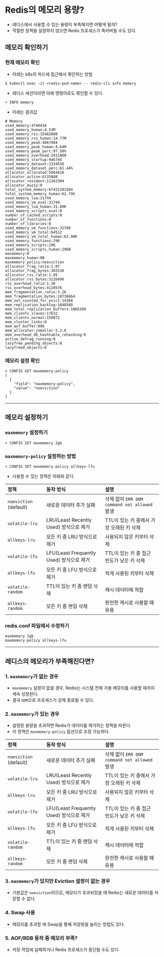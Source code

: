 # Redis의 메모리 용량?

- 레디스에서 사용할 수 있는 용량이 부족해지면 어떻게 될까?
- 적절한 정책을 설정하지 않으면 Redis 프로세스가 죽어버릴 수도 있다.

## 메모리 확인하기

### 현재 메모리 확인

- 아래는 k8s의 파드에 접근해서 확인하는 방법

```shell
$ kubectl exec -it <redis-pod-name> -- redis-cli info memory
```

- 레디스 세션이라면 아래 명령어로도 확인할 수 있다.

```shell
> INFO memory
```

- 아래는 결과값

```shell
# Memory
used_memory:4746416
used_memory_human:4.53M
used_memory_rss:15482880
used_memory_rss_human:14.77M
used_memory_peak:4867984
used_memory_peak_human:4.64M
used_memory_peak_perc:97.50%
used_memory_overhead:2411860
used_memory_startup:946744
used_memory_dataset:2334556
used_memory_dataset_perc:61.44%
allocator_allocated:5664416
allocator_active:6135808
allocator_resident:11362304
allocator_muzzy:0
total_system_memory:67422101504
total_system_memory_human:62.79G
used_memory_lua:31744
used_memory_vm_eval:31744
used_memory_lua_human:31.00K
used_memory_scripts_eval:0
number_of_cached_scripts:0
number_of_functions:0
number_of_libraries:0
used_memory_vm_functions:32768
used_memory_vm_total:64512
used_memory_vm_total_human:63.00K
used_memory_functions:296
used_memory_scripts:296
used_memory_scripts_human:296B
maxmemory:0
maxmemory_human:0B
maxmemory_policy:noeviction
allocator_frag_ratio:1.07
allocator_frag_bytes:365536
allocator_rss_ratio:1.85
allocator_rss_bytes:5226496
rss_overhead_ratio:1.36
rss_overhead_bytes:4120576
mem_fragmentation_ratio:3.26
mem_fragmentation_bytes:10736664
mem_not_counted_for_evict:14368
mem_replication_backlog:1048580
mem_total_replication_buffers:1066208
mem_clients_slaves:17632
mem_clients_normal:150072
mem_cluster_links:0
mem_aof_buffer:896
mem_allocator:jemalloc-5.3.0
mem_overhead_db_hashtable_rehashing:0
active_defrag_running:0
lazyfree_pending_objects:0
lazyfreed_objects:0
```

### 메모리 설정 확인

```shell
> CONFIG GET maxmemory-policy
[
  {
    "field": "maxmemory-policy",
    "value": "noeviction"
  }
]
```

---

## 메모리 설정하기

### `maxmemory` 설정하기

```shell
> CONFIG SET maxmemory 2gb
```

### `maxmemory-policy` 설정하는 방법

```shell
> CONFIG SET maxmemory-policy allkeys-lfu
```

- 사용할 수 있는 정책은 아래와 같다.

| 정책                     | 동작 방식                              | 설명                                     |
|:-----------------------|:-----------------------------------|:---------------------------------------|
| `noeviction` (default) | 새로운 데이터 추가 실패                      | 삭제 없이 `ERR OOM command not allowed` 발생 |
| `volatile-lru`         | LRU(Least Recently Used) 방식으로 제거   | TTL이 있는 키 중에서 가장 오래된 키 삭제              |
| `allkeys-lru`          | 모든 키 중 LRU 방식으로 제거                 | 사용되지 않은 키부터 삭제                         |
| `volatile-lfu`         | LFU(Least Frequently Used) 방식으로 제거 | TTL이 있는 키 중 접근 빈도가 낮은 키 삭제             |
| `allkeys-lfu`          | 모든 키 중 LFU 방식으로 제거                 | 적게 사용된 키부터 삭제                          |
| `volatile-random`      | TTL이 있는 키 중 랜덤 삭제                  | 캐시 데이터에 적합                             |
| `allkeys-random`       | 모든 키 중 랜덤 삭제                       | 완전한 캐시로 사용할 때 유용                       |

### redis.conf 파일에서 수정하기

```shell
maxmemory 1gb
maxmemory-policy allkeys-lfu
```

---

## 레디스의 메모리가 부족해진다면?

### 1. `maxmemory`가 없는 경우

- `maxmemory` 설정이 없을 경우, Redis는 시스템 전체 가용 메모리를 사용할 때까지 계속 성장한다.
- 결국 `OOM`으로 프로세스가 강제 종료될 수 있다.

### 2. `maxmemory`가 있는 경우

- 설정된 용량을 초과하면 Redis가 데이터를 제거하는 정책을 따른다.
- 이 정책은 `maxmemory-policy` 옵션으로 조정 가능하다.

| 정책                     | 동작 방식                              | 설명                                     |
|:-----------------------|:-----------------------------------|:---------------------------------------|
| `noeviction` (default) | 새로운 데이터 추가 실패                      | 삭제 없이 `ERR OOM command not allowed` 발생 |
| `volatile-lru`         | LRU(Least Recently Used) 방식으로 제거   | TTL이 있는 키 중에서 가장 오래된 키 삭제              |
| `allkeys-lru`          | 모든 키 중 LRU 방식으로 제거                 | 사용되지 않은 키부터 삭제                         |
| `volatile-lfu`         | LFU(Least Frequently Used) 방식으로 제거 | TTL이 있는 키 중 접근 빈도가 낮은 키 삭제             |
| `allkeys-lfu`          | 모든 키 중 LFU 방식으로 제거                 | 적게 사용된 키부터 삭제                          |
| `volatile-random`      | TTL이 있는 키 중 랜덤 삭제                  | 캐시 데이터에 적합                             |
| `allkeys-random`       | 모든 키 중 랜덤 삭제                       | 완전한 캐시로 사용할 때 유용                       |

### 3. `maxmemory`가 있지만 Eviction 설정이 없는 경우

- 기본값은 `noeviction`이므로, 메모리가 초과되었을 때 Redis는 새로운 데이터를 저장할 수 없다.

### 4. Swap 사용

- 메모리를 초과할 때 Swap을 통해 저장량을 늘리는 방법도 있다.

### 5. AOF/RDB 동작 중 메모리 부족?

- 저장 작업에 실패하거나 Redis 프로세스가 중단될 수도 있다.
